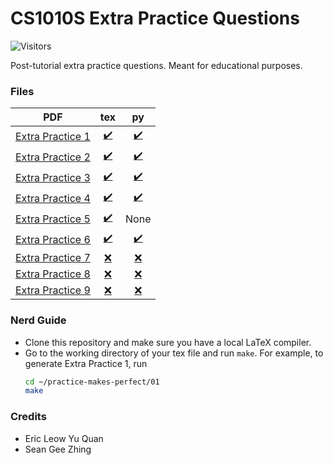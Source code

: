 # CS1010S Extra Practice Questions
![Visitors](https://visitor-badge.laobi.icu/badge?page_id=RussellDash332/practice-makes-perfect)

Post-tutorial extra practice questions. Meant for educational purposes.

### Files
|PDF|tex|py|
|:---:|:---:|:--:|
|[Extra Practice 1](https://github.com/RussellDash332/practice-makes-perfect/blob/main/01/extra-1.pdf)|[✔️](https://github.com/RussellDash332/practice-makes-perfect/blob/main/01/extra-1.tex)|[✔️](https://github.com/RussellDash332/practice-makes-perfect/tree/main/01/py)|
|[Extra Practice 2](https://github.com/RussellDash332/practice-makes-perfect/blob/main/02/extra-2.pdf)|[✔️](https://github.com/RussellDash332/practice-makes-perfect/blob/main/02/extra-2.tex)|[✔️](https://github.com/RussellDash332/practice-makes-perfect/tree/main/02/py)|
|[Extra Practice 3](https://github.com/RussellDash332/practice-makes-perfect/blob/main/03/extra-3.pdf)|[✔️](https://github.com/RussellDash332/practice-makes-perfect/blob/main/03/extra-3.tex)|[✔️](https://github.com/RussellDash332/practice-makes-perfect/tree/main/03/py)|
|[Extra Practice 4](https://github.com/RussellDash332/practice-makes-perfect/blob/main/04/extra-4.pdf)|[✔️](https://github.com/RussellDash332/practice-makes-perfect/blob/main/04/extra-4.tex)|[✔️](https://github.com/RussellDash332/practice-makes-perfect/tree/main/04/py)|
|[Extra Practice 5](https://github.com/RussellDash332/practice-makes-perfect/blob/main/05/extra-5.pdf)|[✔️](https://github.com/RussellDash332/practice-makes-perfect/blob/main/05/extra-5.tex)|None
|[Extra Practice 6](https://github.com/RussellDash332/practice-makes-perfect/blob/main/06/extra-6.pdf)|[✔️](https://github.com/RussellDash332/practice-makes-perfect/blob/main/06/extra-6.tex)|[✔️](https://github.com/RussellDash332/practice-makes-perfect/tree/main/06/py)|
|[Extra Practice 7](https://github.com/RussellDash332/practice-makes-perfect/blob/main/07/extra-7.pdf)|[❌](https://github.com/RussellDash332/practice-makes-perfect/blob/main/07/extra-7.tex)|[❌](https://github.com/RussellDash332/practice-makes-perfect/tree/main/07/py)|
|[Extra Practice 8](https://github.com/RussellDash332/practice-makes-perfect/blob/main/08/extra-8.pdf)|[❌](https://github.com/RussellDash332/practice-makes-perfect/blob/main/08/extra-8.tex)|[❌](https://github.com/RussellDash332/practice-makes-perfect/tree/main/08/py)|
|[Extra Practice 9](https://github.com/RussellDash332/practice-makes-perfect/blob/main/09/extra-9.pdf)|[❌](https://github.com/RussellDash332/practice-makes-perfect/blob/main/09/extra-9.tex)|[❌](https://github.com/RussellDash332/practice-makes-perfect/tree/main/09/py)|

### Nerd Guide
- Clone this repository and make sure you have a local LaTeX compiler.
- Go to the working directory of your tex file and run `make`. For example, to generate Extra Practice 1, run
    ```sh
    cd ~/practice-makes-perfect/01
    make
    ```

### Credits
- Eric Leow Yu Quan
- Sean Gee Zhing